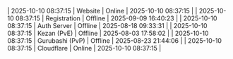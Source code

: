 | 2025-10-10 08:37:15 | Website | Online | 2025-10-10 08:37:15 |
| 2025-10-10 08:37:15 | Registration | Offline | 2025-09-09 16:40:23 |
| 2025-10-10 08:37:15 | Auth Server | Offline | 2025-08-18 09:33:31 |
| 2025-10-10 08:37:15 | Kezan (PvE) | Offline | 2025-08-03 17:58:02 |
| 2025-10-10 08:37:15 | Gurubashi (PvP) | Offline | 2025-08-23 21:44:06 |
| 2025-10-10 08:37:15 | Cloudflare | Online | 2025-10-10 08:37:15 |
